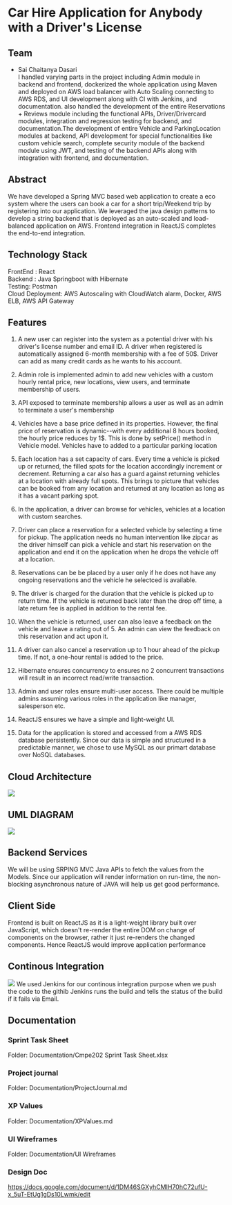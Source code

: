 #  Car Hire Application for Anybody with a Driver's License

## Team

* Sai Chaitanya Dasari </br>
I handled varying parts in the project including Admin module in backend and frontend, dockerized the whole application using Maven and deployed on AWS load balancer with Auto Scaling connecting to AWS RDS, and UI development along with CI with Jenkins, and documentation.
also handled the development of the entire Reservations + Reviews module including the functional APIs, Driver/Drivercard modules, integration and regression testing for backend, and documentation.The development of entire Vehicle and ParkingLocation modules at backend, API development for special functionalities like custom vehicle search, complete security module of the backend module using JWT, and testing of the backend APIs along with integration with frontend, and documentation.

## Abstract

We have developed a Spring MVC based web application to create a eco system where the users can book a car for a short trip/Weekend trip by registering into our application. We leveraged the java design patterns to develop a string backend that is deployed as an auto-scaled and load-balanced application on AWS. Frontend integration in ReactJS completes the end-to-end integration.

## Technology Stack
FrontEnd : React </br>
Backend : Java Springboot with Hibernate </br>
Testing: Postman </br>
Cloud Deployment: AWS Autoscaling with CloudWatch alarm, Docker, AWS ELB, AWS API Gateway

## Features

1. A new user can register into the system as a potential driver with his driver's license number and email ID. A driver when registered is automatically assigned 6-month membership with a fee of 50$. Driver can add as many credit cards as he wants to his account.

2. Admin role is implemented admin to add new vehicles with a custom hourly rental price, new locations, view users, and terminate membership of users. 

3. API exposed to terminate membership allows a user as well as an admin to terminate a user's membership

4. Vehicles have a base price defined in its properties. However, the final price of reservation is dynamic--with every additional 8 hours booked, the hourly price reduces by 1$. This is done by setPrice() method in Vehicle model. Vehicles have to added to a particular parking location

5. Each location has a set capacity of cars. Every time a vehicle is picked up or returned, the filled spots for the location accordingly increment or decrement. Returning a car also has a guard against returning vehicles at a location with already full spots. This brings to picture that vehicles can be booked from any location and returned at any location as long as it has a vacant parking spot.

6. In the application, a driver can browse for vehicles, vehicles at a location with custom searches.

7. Driver can place a reservation for a selected vehicle by selecting a time for pickup. The application needs no human intervention like zipcar as the driver himself can pick a vehicle and start his reservation on the application and end it on the application when he drops the vehicle off at a location. 

8. Reservations can be be placed by a user only if he does not have any ongoing reservations and the vehicle he selectced is available.

9. The driver is charged for the duration that the vehicle is picked up to return time. If the vehicle is returned back later than the drop off time, a late return fee is applied in addition to the rental fee.

10. When the vehicle is returned, user can also leave a feedback on the vehicle and leave a rating out of 5. An admin can view the feedback on this reservation and act upon it.

11. A driver can also cancel a reservation up to 1 hour ahead of the pickup time. If not, a one-hour rental is added to the price.

12. Hibernate ensures concurrency to ensures no 2 concurrent transactions will result in an incorrect read/write transaction. 

13. Admin and user roles ensure multi-user access. There could be multiple admins assuming various roles in the application like manager, salesperson etc.

14. ReactJS ensures we have a simple and light-weight UI.

15. Data for the application is stored and accessed from a AWS RDS database persistently. Since our data is simple and structured in a predictable manner, we chose to use MySQL as our primart database over NoSQL databases.

## Cloud Architecture

![](CMPE202_Cloud.png)



 ## UML DIAGRAM
![](202model.png)

## Backend Services
We will be using SRPING MVC Java APIs to fetch the values from the Models. Since our application will render information on run-time, the non-blocking asynchronous nature of JAVA will help us get good performance.


## Client Side
Frontend is built on ReactJS as it is a light-weight library built over JavaScript, which doesn't re-render the entire DOM on change of components on the browser, rather it just re-renders the changed components. Hence ReactJS would improve application performance

## Continous Integration 

![](CIPipeLine.png)
We used Jenkins for our continous integration purpose when we push the code to the githib Jenkins runs the build and tells the status of the build if it fails via Email.

## Documentation </br>

### Sprint Task Sheet
Folder: Documentation/Cmpe202 Sprint Task Sheet.xlsx

### Project journal
Folder: Documentation/ProjectJournal.md

### XP Values
Folder: Documentation/XPValues.md

### UI Wireframes
Folder: Documentation/UI Wireframes

### Design Doc
https://docs.google.com/document/d/1DM46SGXyhCMIH70hC72ufU-x_5uT-EtUg1gDs10Lwmk/edit
